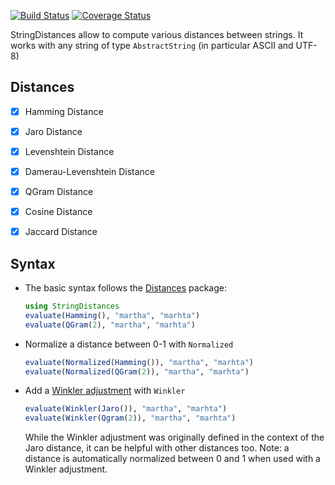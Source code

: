[![Build Status](https://travis-ci.org/matthieugomez/StringDistances.jl.svg?branch=master)](https://travis-ci.org/matthieugomez/StringDistances.jl)
[![Coverage Status](https://coveralls.io/repos/matthieugomez/StringDistances.jl/badge.svg?branch=master)](https://coveralls.io/r/matthieugomez/StringDistances.jl?branch=master)

StringDistances allow to compute various distances between strings. It works with any string of type `AbstractString` (in particular ASCII and UTF-8)


## Distances

- [x] Hamming Distance
- [x] Jaro Distance
- [x] Levenshtein Distance
- [x] Damerau-Levenshtein Distance
- [x] QGram Distance
- [x] Cosine Distance
- [x] Jaccard Distance



## Syntax
- The basic syntax follows the [Distances](https://github.com/JuliaStats/Distances.jl) package:

	```julia
	using StringDistances
	evaluate(Hamming(), "martha", "marhta")
	evaluate(QGram(2), "martha", "marhta")
	```



- Normalize a distance between 0-1 with `Normalized`

	```julia
	evaluate(Normalized(Hamming()), "martha", "marhta")
	evaluate(Normalized(QGram(2)), "martha", "marhta")
	```

- Add a [Winkler adjustment](https://en.wikipedia.org/wiki/Jaro%E2%80%93Winkler_distance) with `Winkler`

	```julia
	evaluate(Winkler(Jaro()), "martha", "marhta")
	evaluate(Winkler(Qgram(2)), "martha", "marhta")
	```
	While the Winkler adjustment was originally defined in the context of the Jaro distance, it can be helpful with other distances too. Note: a distance is automatically normalized between 0 and 1 when used with a Winkler adjustment.


